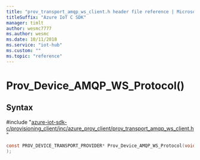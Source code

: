 ```yaml
---                             
title: "prov_transport_amqp_ws_client.h header file reference | Microsoft Docs" 
titleSuffix: "Azure IoT C SDK"            
manager: timlt                 
author: wesmc7777              
ms.author: wesmc               
ms.date: 10/11/2018                    
ms.service: "iot-hub"             
ms.custom: ""                
ms.topic: "reference"        
---                            
```


# Prov_Device_AMQP_WS_Protocol()

## Syntax

\#include "[azure-iot-sdk-c/provisioning_client/inc/azure_prov_client/prov_transport_amqp_ws_client.h](../prov-transport-amqp-ws-client-h.md)"  
```C
const PROV_DEVICE_TRANSPORT_PROVIDER* Prov_Device_AMQP_WS_Protocol(void
);
```

